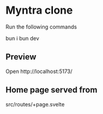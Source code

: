 # Myntra clone

Run the following commands

bun i
bun dev

## Preview
Open http://localhost:5173/

## Home page served from 
src/routes/+page.svelte